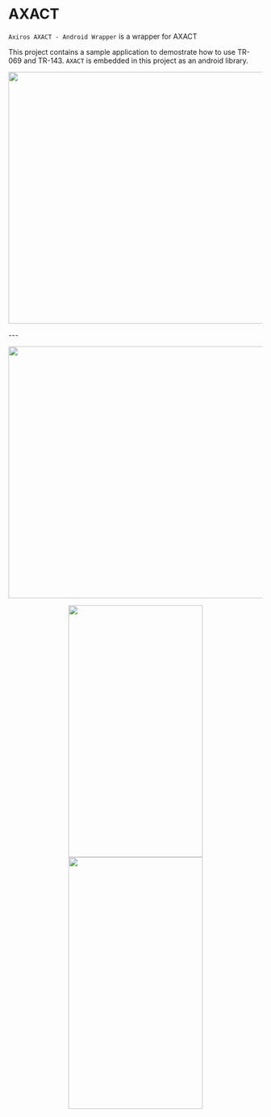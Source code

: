 # AXACT
`Axiros AXACT - Android Wrapper` is a wrapper for AXACT

This project contains a sample application to demostrate how to use TR-069 and TR-143.
`AXACT` is embedded in this project as an android library.

<p align="center" >
<img src="http://bzero.github.io/assets/images/Screenshot_2017-07-12%2010-32-09.png" width="800" height="500"/>
</p>
---

<p align="center" >
<img src="http://bzero.github.io/assets/images/Screenshot_2017-07-12-10-04-26.png" width="800" height="500"/>
</p>

<p align="center" >
<img src="http://bzero.github.io/assets/images/Screenshot_20170712-101615.png" width="266" height="500"/>
<img src="http://bzero.github.io/assets/images/Screenshot_20170712-101618.png" width="266" height="500"/>
</p>
